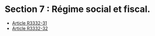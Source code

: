 #  Section 7 : Régime social et fiscal.

* [Article R3332-31](./LEGIARTI000018533084.md)
* [Article R3332-32](./LEGIARTI000018533082.md)
